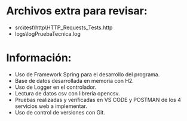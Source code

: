 # Archivos extra para revisar:

+ src\test\http\HTTP_Requests_Tests.http
+ logs\logPruebaTecnica.log

# Información:
+ Uso de Framework Spring para el desarrollo del programa.
+ Base de datos desarrollada en memoria con H2.
+ Uso de Logger en el controlador.
+ Lectura de datos csv con librería opencsv.
+ Pruebas realizadas y verificadas en VS CODE y POSTMAN de los 4 servicios web a implementar.
+ Uso de control de versiones con Git.